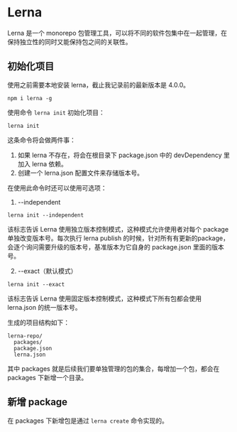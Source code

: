 # Lerna

Lerna 是一个 monorepo 包管理工具，可以将不同的软件包集中在一起管理，在保持独立性的同时又能保持包之间的关联性。

## 初始化项目

使用之前需要本地安装 lerna，截止我记录前的最新版本是 4.0.0。

```shell
npm i lerna -g
```

使用命令 `lerna init` 初始化项目：

```shell
lerna init
```

这条命令将会做两件事：

1. 如果 lerna 不存在，将会在根目录下 package.json 中的 devDependency 里加入 lerna 依赖。
2. 创建一个 lerna.json 配置文件来存储版本号。

在使用此命令时还可以使用可选项：

1. --independent

```shell
lerna init --independent
```

该标志告诉 Lerna 使用独立版本控制模式，这种模式允许使用者对每个 package 单独改变版本号。每次执行 lerna publish 的时候，针对所有有更新的package，会逐个询问需要升级的版本号，基准版本为它自身的 package.json 里面的版本号。

2. --exact（默认模式）

```shell
lerna init --exact
```

该标志告诉 Lerna 使用固定版本控制模式，这种模式下所有包都会使用 lerna.json 的统一版本号。

生成的项目结构如下：

```
lerna-repo/
  packages/
  package.json
  lerna.json
```

其中 packages 就是后续我们要单独管理的包的集合，每增加一个包，都会在 packages 下新增一个目录。

## 新增 package

在 packages 下新增包是通过 `lerna create` 命令实现的。


